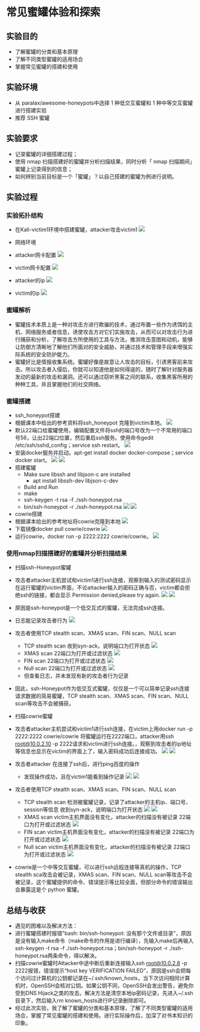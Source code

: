 # 常见蜜罐体验和探索 #
## 实验目的 ##
- 了解蜜罐的分类和基本原理
- 了解不同类型蜜罐的适用场合
- 掌握常见蜜罐的搭建和使用

## 实验环境 ##
- 从 paralax/awesome-honeypots中选择 1 种低交互蜜罐和 1 种中等交互蜜罐进行搭建实验
 - 推荐 SSH 蜜罐

## 实验要求 ##
- 记录蜜罐的详细搭建过程；
- 使用 nmap 扫描搭建好的蜜罐并分析扫描结果，同时分析「 nmap 扫描期间」蜜罐上记录得到的信息；
- 如何辨别当前目标是一个「蜜罐」？以自己搭建的蜜罐为例进行说明。

## 实验过程 ##
### 实验拓扑结构 ###
- 在Kali-victim1环境中搭建蜜罐，attacker攻击victim1 
  ![](imgs/1.png)
  
- 网络环境
 - attacker网卡配置
   ![](imgs/2.png)
 - victim网卡配置
   ![](imgs/3.png)
 - attacker的ip
   ![](imgs/4.png)
 - victim的ip
   ![](imgs/5.png)

### 蜜罐解析 ###
- 蜜罐技术本质上是一种对攻击方进行欺骗的技术，通过布置一些作为诱饵的主机、网络服务或者信息，诱使攻击方对它们实施攻击，从而可以对攻击行为进行捕获和分析，了解攻击方所使用的工具与方法，推测攻击意图和动机，能够让防御方清晰地了解他们所面对的安全威胁，并通过技术和管理手段来增强实际系统的安全防护能力。
- 蜜罐好比是情报收集系统。蜜罐好像是故意让人攻击的目标，引诱黑客前来攻击。所以攻击者入侵后，你就可以知道他是如何得逞的，随时了解针对服务器发动的最新的攻击和漏洞。还可以通过窃听黑客之间的联系，收集黑客所用的种种工具，并且掌握他们的社交网络。

### 蜜罐搭建 ###
- ssh_honeypot搭建
 - 根据课本中给出的参考资料将ssh_honeypot 克隆到victim本地。
   ![](imgs/6.png)
 - 默认22端口给蜜罐使用，编辑配置文件将ssh的端口号改为一个不常用的端口号56，让出22端口位置，然后重启ssh服务。使用命令gedit /etc/ssh/sshd_config；service ssh restart。
   ![](imgs/7.png)
 - 安装docker服务并启动。apt-get install docker docker-compose；service docker start。
   ![](imgs/8.png)
   ![](imgs/9.png)
 - 搭建蜜罐
   - Make sure libssh and libjson-c are installed
     - apt install libssh-dev libjson-c-dev
   - Build and Run
    - make
     - ssh-keygen -t rsa -f ./ssh-honeypot.rsa
     - bin/ssh-honeypot -r ./ssh-honeypot.rsa
   ![](imgs/10.png)
   ![](imgs/11.png)
- cowrie搭建
 - 根据课本给出的参考地址将cowrie克隆到本地 
   ![](imgs/12.png)
 - 下载镜像docker pull cowrie/cowrie
   ![](imgs/13.png)
 - 运行cowrie，docker run -p 2222:2222 cowrie/cowrie。
   ![](imgs/14.png)

### 使用nmap扫描搭建好的蜜罐并分析扫描结果 ###
- 扫描ssh-Honeypot蜜罐
 - 攻击者attacker主机尝试和victim1进行ssh连接，观察到输入的测试密码显示在运行蜜罐的victim界面，不论attacker输入的密码正确与否，victim都会拒绝ssh的链接，都会显示 Permission denied,please try again.
   ![](imgs/15.png)
   ![](imgs/16.png)
 - 原因是ssh-honeypot是一个低交互式的蜜罐，无法完成ssh连接。
 - 日志能记录攻击者行为
   ![](imgs/17.png)
 - 攻击者使用TCP stealth scan、XMAS scan、FIN scan、NULL scan
   - TCP stealth scan
   收到syn-ack，说明端口为打开状态
   ![](imgs/18.png)
   - XMAS scan
   22端口为打开或过滤状态
   ![](imgs/19.png)
   - FIN scan
   22端口为打开或过滤状态
   ![](imgs/20.png)
   - Null scan
   22端口为打开或过滤状态
   ![](imgs/21.png)
   - 但查看日志，并未发现有新的攻击者行为记录
 - 因此，ssh-Honeypot作为低交互式蜜罐，仅仅是一个可以简单记录ssh连接请求数据的简易蜜罐，TCP stealth scan、XMAS scan、FIN scan、NULL scan等攻击不会被捕获。

- 扫描cowrie蜜罐
 - 攻击者attacker主机尝试和victim1进行ssh连接，在victim上用docker run -p 2222:2222 cowrie/cowrie 将蜜罐运行在2222端口，attacker用ssh root@10.0.2.10 -p 2222请求和victim进行ssh连接。，观察到攻击者的ip地址等信息也显示在victim的界面上了，输入密码成功后连接成功。
   ![](imgs/22.png)
   ![](imgs/23.png)
 - 攻击者attacker 在连接了ssh后，进行ping百度的操作
   - 发现操作成功，且在victim1能看到操作记录
   ![](imgs/24.png)
   ![](imgs/25.png)
 - 攻击者使用TCP stealth scan、XMAS scan、FIN scan、NULL scan
   - TCP stealth scan
   检测被蜜罐记录，记录了attacker的主机ip、端口号、session等信息
   收到syn-ack，说明端口为打开状态
   ![](imgs/26.png)
   ![](imgs/27.png)
   - XMAS scan
   victim主机界面没有变化，attacker的扫描没有被记录
   22端口为打开或过滤状态
   ![](imgs/28.png)
   - FIN scan
   victim主机界面没有变化，attacker的扫描没有被记录
   22端口为打开或过滤状态
   ![](imgs/29.png)
   - Null scan
   victim主机界面没有变化，attacker的扫描没有被记录
   22端口为打开或过滤状态
   ![](imgs/30.png)
 - cowrie是一个中等交互蜜罐，可以进行ssh远程连接等真机的操作，TCP stealth sca攻击会被记录，XMAS scan、FIN scan、NULL scan等攻击不会被记录，这个蜜罐提供的命令、错误提示等比较全面，但部分命令的错误输出会暴露这是个 python 蜜罐。

## 总结与收获 ##
- 遇见的困难以及解决方法：
 - 进行蜜罐搭建时报错"bash: bin/ssh-honeypot: 没有那个文件或目录"，原因是没有输入make命令（make命令的作用是进行编译），先输入make后再输入ssh-keygen -t rsa -f ./ssh-honeypot.rsa；bin/ssh-honeypot -r ./ssh-honeypot.rsa两条命令，得以解决。
 - 扫描cowrie蜜罐时Attacker中途中断后重新连接输入ssh root@10.0.2.8 -p 2222报错，错误提示“host key VERIFICATION FAILED”，原因是ssh会把每个访问过计算机的公钥都记录在~/.ssh/known_hosts，当下次访问相同计算机时，OpenSSH会核对公钥。如果公钥不同，OpenSSH会发出警告，避免你受到DNS Hijack之类的攻击。解决方法是清空本地ip密码记录，先进入~/.ssh目录下，然后输入rm known_hosts进行IP记录删除即可。
- 经过此次实验，我了解了蜜罐的分类和基本原理，了解了不同类型蜜罐的适用场合，掌握了常见蜜罐的搭建和使用。进行实际操作后，加深了对书本知识的印象。